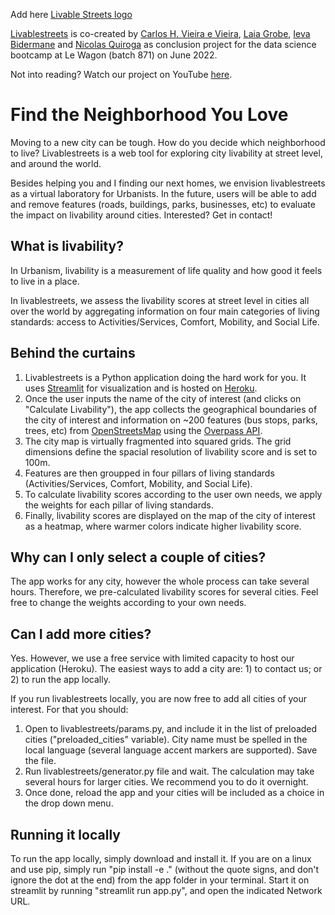 Add here [Livable Streets logo](https://livablestreets.herokuapp.com/)

[Livablestreets](https://livablestreets.herokuapp.com/) is co-created by [Carlos H. Vieira e Vieira](https://github.com/chvieira2), [Laia Grobe](https://github.com/Laiagdla), [Ieva Bidermane](https://github.com/ievabi) and [Nicolas Quiroga](https://github.com/nicoquiroga941) as conclusion project for the data science bootcamp at Le Wagon (batch 871) on June 2022.


Not into reading? Watch our project on YouTube [here](www.youtube.com).


# Find the Neighborhood You Love
Moving to a new city can be tough. How do you decide which neighborhood to live? Livablestreets is a web tool for exploring city livability at street level, and around the world.

Besides helping you and I finding our next homes, we envision livablestreets as a virtual laboratory for Urbanists. In the future, users will be able to add and remove features (roads, buildings, parks, businesses, etc) to evaluate the impact on livability around cities. Interested? Get in contact!



## What is livability?
In Urbanism, livability is a measurement of life quality and how good it feels to live in a place.

In livablestreets, we assess the livability scores at street level in cities all over the world by aggregating information on four main categories of living standards: access to Activities/Services, Comfort, Mobility, and Social Life.

## Behind the curtains
1. Livablestreets is a Python application doing the hard work for you. It uses [Streamlit](https://streamlit.io/) for visualization and is hosted on [Heroku](https://www.heroku.com).
2. Once the user inputs the name of the city of interest (and clicks on "Calculate Livability"), the app collects the geographical boundaries of the city of interest and information on ~200 features (bus stops, parks, trees, etc) from [OpenStreetsMap](www.openstreetmap.org) using the [Overpass API](http://overpass-api.de/).
3. The city map is virtually fragmented into squared grids. The grid dimensions define the spacial resolution of livability score and is set to 100m.
4. Features are then groupped in four pillars of living standards (Activities/Services, Comfort, Mobility, and Social Life).
5. To calculate livability scores according to the user own needs, we apply the weights for each pillar of living standards.
6. Finally, livability scores are displayed on the map of the city of interest as a heatmap, where warmer colors indicate higher livability score.

## Why can I only select a couple of cities?
The app works for any city, however the whole process can take several hours. Therefore, we pre-calculated livability scores for several cities. Feel free to change the weights according to your own needs.

## Can I add more cities?
Yes. However, we use a free service with limited capacity to host our application (Heroku). The easiest ways to add a city are: 1) to contact us; or 2) to run the app locally.

If you run livablestreets locally, you are now free to add all cities of your interest. For that you should:
1. Open to livablestreets/params.py, and include it in the list of preloaded cities ("preloaded_cities" variable). City name must be spelled in the local language (several language accent markers are supported). Save the file.
2. Run livablestreets/generator.py file and wait. The calculation may take several hours for larger cities. We recommend you to do it overnight.
3. Once done, reload the app and your cities will be included as a choice in the drop down menu.

## Running it locally
To run the app locally, simply download and install it. If you are on a linux and use pip, simply run "pip install -e ." (without the quote signs, and don't ignore the dot at the end) from the app folder in your terminal. Start it on streamlit by running "streamlit run app.py", and open the indicated Network URL.
